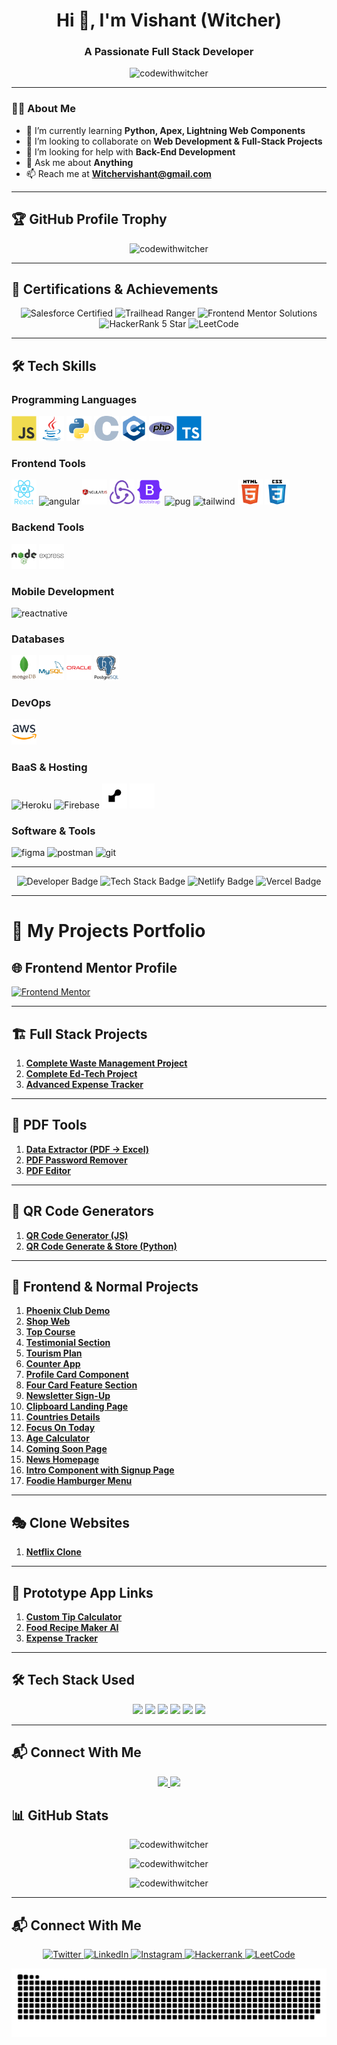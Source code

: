 <h1 align="center">Hi 👋, I'm Vishant (Witcher)</h1>
<h3 align="center">A Passionate Full Stack Developer</h3>
<p align="center">
  <img src="https://raw.githubusercontent.com/CodewithWitcher/css-protips/c0c096d47e73676426f6170bfabc85510b7f688a/assets/img/bulb.svg" alt="codewithwitcher" width="40"/>
</p>

---

### 🧑‍💻 About Me

- 🌱 I’m currently learning **Python, Apex, Lightning Web Components**  
- 👯 I’m looking to collaborate on **Web Development & Full-Stack Projects**  
- 🤝 I’m looking for help with **Back-End Development**  
- 💬 Ask me about **Anything**  
- 📫 Reach me at **Witchervishant@gmail.com**

---

## 🏆 GitHub Profile Trophy
<p align="center">
  <img src="https://github-profile-trophy.vercel.app/?username=codewithwitcher&theme=tokyonight&margin-w=10" alt="codewithwitcher" />
</p>

---

## 🏅 Certifications & Achievements
<p align="center">
  <img src="https://img.shields.io/badge/Salesforce-Certified-blue?style=for-the-badge&logo=salesforce" alt="Salesforce Certified"/>
  <img src="https://img.shields.io/badge/Trailhead-Ranger-orange?style=for-the-badge&logo=trailhead" alt="Trailhead Ranger"/>
  <img src="https://img.shields.io/badge/Frontend%20Mentor-Solutions-FF6F61?style=for-the-badge&logo=frontendmentor" alt="Frontend Mentor Solutions"/>
  <img src="https://img.shields.io/badge/HackerRank-5%20Star%20Python-brightgreen?style=for-the-badge&logo=hackerrank" alt="HackerRank 5 Star"/>
  <img src="https://img.shields.io/badge/LeetCode-Problem%20Solver-yellow?style=for-the-badge&logo=leetcode" alt="LeetCode"/>
</p>

---

## 🛠 Tech Skills

### **Programming Languages**
<p>
  <img src="https://raw.githubusercontent.com/devicons/devicon/master/icons/javascript/javascript-original.svg" alt="javascript" width="40" height="40"/>
  <img src="https://raw.githubusercontent.com/devicons/devicon/master/icons/java/java-original.svg" alt="java" width="40" height="40"/>
  <img src="https://raw.githubusercontent.com/devicons/devicon/master/icons/python/python-original.svg" alt="python" width="40" height="40"/>
  <img src="https://raw.githubusercontent.com/devicons/devicon/master/icons/c/c-original.svg" alt="c" width="40" height="40"/>
  <img src="https://raw.githubusercontent.com/devicons/devicon/master/icons/cplusplus/cplusplus-original.svg" alt="cplusplus" width="40" height="40"/>
  <img src="https://raw.githubusercontent.com/devicons/devicon/master/icons/php/php-original.svg" alt="php" width="40" height="40"/>
  <img src="https://raw.githubusercontent.com/devicons/devicon/master/icons/typescript/typescript-original.svg" alt="typescript" width="40" height="40"/>
</p>

### **Frontend Tools**
<p>
  <img src="https://raw.githubusercontent.com/devicons/devicon/master/icons/react/react-original-wordmark.svg" alt="react" width="40" height="40"/>
  <img src="https://angular.io/assets/images/logos/angular/angular.svg" alt="angular" width="40" height="40"/>
  <img src="https://raw.githubusercontent.com/devicons/devicon/master/icons/angularjs/angularjs-original-wordmark.svg" alt="angularjs" width="40" height="40"/>
  <img src="https://raw.githubusercontent.com/devicons/devicon/master/icons/redux/redux-original.svg" alt="redux" width="40" height="40"/>
  <img src="https://raw.githubusercontent.com/devicons/devicon/master/icons/bootstrap/bootstrap-plain-wordmark.svg" alt="bootstrap" width="40" height="40"/>
  <img src="https://cdn.worldvectorlogo.com/logos/pug.svg" alt="pug" width="40" height="40"/>
  <img src="https://www.vectorlogo.zone/logos/tailwindcss/tailwindcss-icon.svg" alt="tailwind" width="40" height="40"/>
  <img src="https://raw.githubusercontent.com/devicons/devicon/master/icons/html5/html5-original-wordmark.svg" alt="html5" width="40" height="40"/>
  <img src="https://raw.githubusercontent.com/devicons/devicon/master/icons/css3/css3-original-wordmark.svg" alt="css3" width="40" height="40"/>
</p>

### **Backend Tools**
<p>
  <img src="https://raw.githubusercontent.com/devicons/devicon/master/icons/nodejs/nodejs-original-wordmark.svg" alt="nodejs" width="40" height="40"/>
  <img src="https://raw.githubusercontent.com/devicons/devicon/master/icons/express/express-original-wordmark.svg" alt="express" width="40" height="40"/>
</p>

### **Mobile Development**
<p>
  <img src="https://reactnative.dev/img/header_logo.svg" alt="reactnative" width="40" height="40"/>
</p>

### **Databases**
<p>
  <img src="https://raw.githubusercontent.com/devicons/devicon/master/icons/mongodb/mongodb-original-wordmark.svg" alt="mongodb" width="40" height="40"/>
  <img src="https://raw.githubusercontent.com/devicons/devicon/master/icons/mysql/mysql-original-wordmark.svg" alt="mysql" width="40" height="40"/>
  <img src="https://raw.githubusercontent.com/devicons/devicon/master/icons/oracle/oracle-original.svg" alt="oracle" width="40" height="40"/>
  <img src="https://raw.githubusercontent.com/devicons/devicon/master/icons/postgresql/postgresql-original-wordmark.svg" alt="postgresql" width="40" height="40"/>
</p>

### **DevOps**
<p>
  <img src="https://raw.githubusercontent.com/devicons/devicon/master/icons/amazonwebservices/amazonwebservices-original-wordmark.svg" alt="aws" width="40" height="40"/>
</p>

### **BaaS & Hosting**
<p>
  <img src="https://www.vectorlogo.zone/logos/heroku/heroku-icon.svg" alt="Heroku" width="40" height="40"/>
  <img src="https://www.vectorlogo.zone/logos/firebase/firebase-icon.svg" alt="Firebase" width="40" height="40"/>
  <img src="https://raw.githubusercontent.com/CodewithWitcher/CodewithWitcher/main/Render%20logomark%20-%20Black.svg" alt="Render" width="40" height="40"/>
  <img src="https://raw.githubusercontent.com/CodewithWitcher/CodewithWitcher/main/Render%20logomark%20-%20White.svg" alt="Render" width="40" height="40"/>
</p>

### **Software & Tools**
<p>
  <img src="https://www.vectorlogo.zone/logos/figma/figma-icon.svg" alt="figma" width="40" height="40"/>
  <img src="https://www.vectorlogo.zone/logos/getpostman/getpostman-icon.svg" alt="postman" width="40" height="40"/>
  <img src="https://www.vectorlogo.zone/logos/git-scm/git-scm-icon.svg" alt="git" width="40" height="40"/>
</p>

---

<p align="center">
  <img src="https://img.shields.io/badge/Developer-Witcher%20Vishant-red?style=for-the-badge&logo=github" alt="Developer Badge"/>
  <img src="https://img.shields.io/badge/Tech%20Stack-FullStack-blue?style=for-the-badge&logo=vercel" alt="Tech Stack Badge"/>
  <img src="https://img.shields.io/badge/Deployed%20On-Netlify-brightgreen?style=for-the-badge&logo=netlify" alt="Netlify Badge"/>
  <img src="https://img.shields.io/badge/Deployed%20On-Vercel-black?style=for-the-badge&logo=vercel" alt="Vercel Badge"/>
</p>

---

# 🚀 My Projects Portfolio

## 🌐 Frontend Mentor Profile
[![Frontend Mentor](https://img.shields.io/badge/Visit%20My%20Profile-FF6F61?style=for-the-badge&logo=frontendmentor)](https://www.frontendmentor.io/profile/CodewithWitcher)

---

## 🏗 Full Stack Projects
1. [**Complete Waste Management Project**](https://wastemanagementbywitcher.netlify.app/)  
2. [**Complete Ed-Tech Project**](https://ed-tech-study-bywitcher.netlify.app/)  
3. [**Advanced Expense Tracker**](https://advance-expense-tracker-pied.vercel.app/login)

---

## 📄 PDF Tools
1. [**Data Extractor (PDF → Excel)**](https://fileconverter-pdf-to-excel.vercel.app/)  
2. [**PDF Password Remover**](https://password-remover.vercel.app/)  
3. [**PDF Editor**](https://pdfeditnow.netlify.app/)

---

## 🔳 QR Code Generators
1. [**QR Code Generator (JS)**](https://qrcodebywitcher.netlify.app/)  
2. [**QR Code Generate & Store (Python)**](https://qrgenerator-sage.vercel.app/)

---

## 🎨 Frontend & Normal Projects
1. [**Phoenix Club Demo**](https://phoenixclubniu.netlify.app/)  
2. [**Shop Web**](https://shop-bywitcher.netlify.app/)  
3. [**Top Course**](https://top-course-bywitcher.netlify.app/)  
4. [**Testimonial Section**](https://testimonial-bywitcher.netlify.app/)  
5. [**Tourism Plan**](https://tourism-plan-bywitcher.netlify.app/)  
6. [**Counter App**](https://counter-bywitcher.netlify.app/)  
7. [**Profile Card Component**](https://profile-card-component-bywitcher.netlify.app/)  
8. [**Four Card Feature Section**](https://four-card-feature-section-bywitcher.netlify.app/)  
9. [**Newsletter Sign-Up**](https://newsletter-sign-up-bywitcher.netlify.app/)  
10. [**Clipboard Landing Page**](https://clipboard-landing-page-bywitcher.netlify.app/)  
11. [**Countries Details**](https://countriesdetailsbywitcher.netlify.app/)  
12. [**Focus On Today**](https://focusontodaybywitcher.netlify.app/)  
13. [**Age Calculator**](https://age-calculator-app-bywitcher.netlify.app/)  
14. [**Coming Soon Page**](https://base-apparel-coming-soon-bywitcher.netlify.app/)  
15. [**News Homepage**](https://news-homepage-bywitcher.netlify.app/)  
16. [**Intro Component with Signup Page**](https://intro-component-with-signup-bywitcher.netlify.app/)  
17. [**Foodie Hamburger Menu**](https://hamburgerbywitcher.netlify.app/)

---

## 🎭 Clone Websites
1. [**Netflix Clone**](https://testmmmmmmwitcher.netlify.app/)

---

## 🧪 Prototype App Links
1. [**Custom Tip Calculator**](https://tipcalculatorbywitcher.netlify.app/)  
2. [**Food Recipe Maker AI**](https://khanakhajanachef.netlify.app/)  
3. [**Expense Tracker**](https://biztracker.netlify.app/dashboard)

---

## 🛠 Tech Stack Used
<p align="center">
  <img src="https://img.shields.io/badge/Frontend-React-blue?style=for-the-badge&logo=react"/>
  <img src="https://img.shields.io/badge/Backend-Flask-black?style=for-the-badge&logo=flask"/>
  <img src="https://img.shields.io/badge/Database-Supabase-green?style=for-the-badge&logo=supabase"/>
  <img src="https://img.shields.io/badge/Hosting-Netlify-brightgreen?style=for-the-badge&logo=netlify"/>
  <img src="https://img.shields.io/badge/Hosting-Vercel-black?style=for-the-badge&logo=vercel"/>
  <img src="https://img.shields.io/badge/Python-3.11-blue?style=for-the-badge&logo=python"/>
</p>

---

## 📬 Connect With Me
<p align="center">
  <a href="https://www.frontendmentor.io/profile/CodewithWitcher">
    <img src="https://img.shields.io/badge/Frontend%20Mentor-Profile-orange?style=for-the-badge&logo=frontendmentor"/>
  </a>
  <a href="https://github.com/witchervishant">
    <img src="https://img.shields.io/badge/GitHub-Profile-black?style=for-the-badge&logo=github"/>
  </a>
</p>


## 📊 GitHub Stats
<p align="center">
  <img src="https://github-readme-stats.vercel.app/api/top-langs?username=codewithwitcher&show_icons=true&locale=en&layout=compact" alt="codewithwitcher" />
</p>

<p align="center">
  <img src="https://github-readme-stats.vercel.app/api?username=codewithwitcher&show_icons=true&locale=en" alt="codewithwitcher" />
</p>

<p align="center">
  <img src="https://github-readme-streak-stats.herokuapp.com/?user=codewithwitcher&theme=tokyonight" alt="codewithwitcher" />
</p>

---

## 📬 Connect With Me
<p align="center">
  <a href="https://twitter.com/shuklavishant">
    <img src="https://raw.githubusercontent.com/rahuldkjain/github-profile-readme-generator/master/src/images/icons/Social/twitter.svg" alt="Twitter" height="30" width="40" />
  </a>
  <a href="https://linkedin.com/in/vishant-shukla-606619187">
    <img src="https://raw.githubusercontent.com/rahuldkjain/github-profile-readme-generator/master/src/images/icons/Social/linked-in-alt.svg" alt="LinkedIn" height="30" width="40" />
  </a>
  <a href="https://instagram.com/vishant_shukla">
    <img src="https://raw.githubusercontent.com/rahuldkjain/github-profile-readme-generator/master/src/images/icons/Social/instagram.svg" alt="Instagram" height="30" width="40" />
  </a>
  <a href="https://www.hackerrank.com/witchervishant">
    <img src="https://raw.githubusercontent.com/rahuldkjain/github-profile-readme-generator/master/src/images/icons/Social/hackerrank.svg" alt="Hackerrank" height="30" width="40" />
  </a>
  <a href="https://www.leetcode.com/code-with-witcher">
    <img src="https://raw.githubusercontent.com/rahuldkjain/github-profile-readme-generator/master/src/images/icons/Social/leet-code.svg" alt="LeetCode" height="30" width="40" />
  </a>
</p>

<p align="center">
  <img src="https://raw.githubusercontent.com/platane/snk/output/github-contribution-grid-snake-dark.svg" alt="snake animation"/>
</p>
